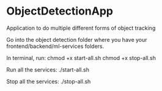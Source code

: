 # ObjectDetectionApp
Application to do multiple different forms of object tracking

Go into the object detection folder where you have your frontend/backend/ml-services folders.

In terminal, run:
chmod +x start-all.sh
chmod +x stop-all.sh

Run all the services:
./start-all.sh

Stop all the services:
./stop-all.sh
